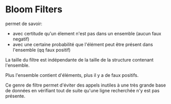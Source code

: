 Bloom Filters
===
permet de savoir:
* avec certitude qu'un élement n'est pas dans un ensemble (aucun faux negatif)
* avec une certaine probabilité que l'élément peut être présent dans l'ensemble (qq faux positif)

La taille du filtre est indépendante de la taille de la structure contenant l'ensemble.

Plus l'ensemble contient d'éléments, plus il y a de faux positifs.

Ce genre de filtre permet d'éviter des appels inutiles à une très grande base de données en vérifiant tout de suite qu'une ligne recherchée n'y est pas présente.
